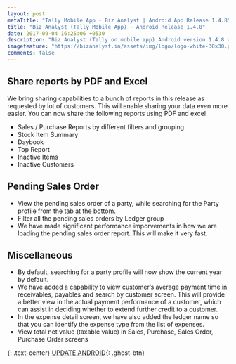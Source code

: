 ```yaml
---
layout: post
metaTitle: "Tally Mobile App - Biz Analyst | Android App Release 1.4.8"
title: "Biz Analyst (Tally Mobile App) - Android Release 1.4.8"
date: 2017-09-04 16:25:06 +0530
description: "Biz Analyst (Tally on mobile app) Android version 1.4.8 adds new capabilities to share all reports and improvements to pending sales order"
imagefeature: "https://bizanalyst.in/assets/img/logo/logo-white-30x30.png"
comments: false
---
```


## Share reports by PDF and Excel
We bring sharing capabilities to a bunch of reports in this release as requested by lot of customers. This will enable sharing your data even more easier. You can now share the following reports using PDF and excel
- Sales / Purchase Reports by different filters and grouping
- Stock Item Summary
- Daybook
- Top Report
- Inactive Items
- Inactive Customers

## Pending Sales Order
- View the pending sales order of a party, while searching for the Party profile from the tab at the bottom.
- Filter all the pending sales orders by Ledger group
- We have made significant performance imporvements in how we are loading the pending sales order report. This will make it very fast.

## Miscellaneous
- By default, searching for a party profile will now show the current year by default.
- We have added a capability to view customer’s average payment time in receivables, payables and search by customer screen. This will provide a better view in the actual payment performance of a customer, which can assist in deciding whether to extend further credit to a customer.
- In the expense detail screen, we have also added the ledger name so that you can identify the expense type from the list of expenses.
- View total net value (taxable value) in Sales, Purchase, Sales Order, Purchase Order screens

{: .text-center}
[UPDATE ANDROID](https://play.google.com/store/apps/details?id=in.bizanalyst){: .ghost-btn}

